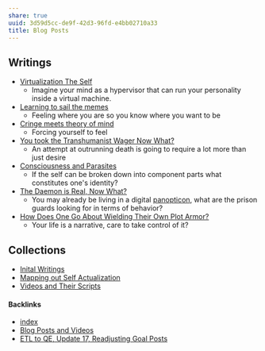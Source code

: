 ```yaml
---
share: true
uuid: 3d59d5cc-de9f-42d3-96fd-e4bb02710a33
title: Blog Posts
---
```

## Writings

* [Virtualization The Self](../3fdd115e-53ba-40fe-af63-e5e19b97f763)
	* Imagine your mind as a hypervisor that can run your personality inside a virtual machine.
* [Learning to sail the memes](../e3ed979d-7207-4dfa-806c-03aab973a4c9)
	* Feeling where you are so you know where you want to be
* [Cringe meets theory of mind](../cef3066c-8a14-467b-979e-9036068e3653)
	* Forcing yourself to feel
* [You took the Transhumanist Wager Now What?](../34608d94-e304-4aa4-9339-f23d3fa39359)
	* An attempt at outrunning death is going to require a lot more than just desire
* [Consciousness and Parasites](../b31360a6-ae1d-45d2-95e1-cd884a27971f)
	* If the self can be broken down into component parts what constitutes one's identity?
* [The Daemon is Real, Now What?](../952abb04-36df-4913-ace1-651763fa1c88)
	* You may already be living in a digital [panopticon](../be845a02-1cfc-4bbd-aee8-d2fbed346546), what are the prison guards looking for in terms of behavior?
* [How Does One Go About Wielding Their Own Plot Armor?](../7de2eb48-087b-4936-8446-dcc021b74966)
	* Your life is a narrative, care to take control of it?

## Collections

* [Inital Writings](../c4747e80-98b8-4dca-93d9-14d4e6425e70)
* [Mapping out Self Actualization](../6d0bbf21-e1ea-4a09-9597-ec479b998235)
* [Videos and Their Scripts](../b6611f4f-b019-4676-902e-8ea82840d740)



#### Backlinks

* [index](/146656b4-573a-4e42-8f00-239ab29eac3b)
* [Blog Posts and Videos](/0709dea0-4a97-4596-8d8e-32a0e614f8a2)
* [ETL to QE, Update 17, Readjusting Goal Posts](/d14bd990-0628-4152-9bea-0c588dc707e8)